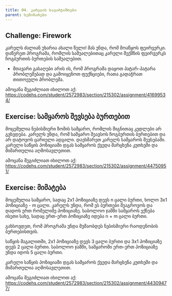 ```yaml
---
title: 04. კარელის სავარჯიშოები
parent: სემინარები
---
```



## Challenge: Firework

კარელს ძალიან უხარია ახალი წელი! მას უნდა, რომ მოაწყოს ფეირვერკი. დაწერეთ პროგრამა, რომლის საშუალებითაც კარელი შექმნის ფეირვერკს ჩოგბურთის ბურთების საშუალებით. 

- მთავარი გასაღები არის ის, რომ პროგრამა დაყოთ პატარ-პატარა პრობლემებად და გამოიყენოთ ფუქნციები, რათა გადაჭრათ თითოეული პრობლემა.

ამოცანა შეგიძლიათ იხილოთ აქ: <https://codehs.com/student/2572983/section/215302/assignment/41699534/>

## Exercise: სამყაროს შევსება ბურთებით

მოცემულია ნებისმიერი ზომის სამყარო, რომლის შიგნითაც კედლები არ გვხვდება. კარელს უნდა, რომ სამყარო შეავსოს ჩოგბურთის ბურთებით და არ დატოვოს ცარიელი ადგილი. დაეხმარეთ კარელს სამყაროს შევსებაში. 
კარელი საწყის პოზიციაში დგას სამყაროს ქვედა მარცხენა კუთხეში და მიმართულია აღმოსავლეთით.

ამოცანა შეგიძლიათ იხილოთ აქ: <https://codehs.com/student/2572983/section/215302/assignment/44750951/>


## Exercise: მიმატება

მოცემულია სამყარო, სადაც 2x1 პოზიციაზე დევს n ცალი ბურთი, ხოლო 3x1 პოზიციაზე - m ცალი. კარელს უნდა, რომ ეს ბურთები შეაგროვოს და დადოს ერთ რომელიმე პოზიციაზე. საბოლოო ჯამში სამყაროს ექნება ისეთი სახე, სადაც ერთ-ერთ პოზიციაზე იდება n + m ცალი ბურთი.

გახსოვდეთ, რომ პროგრამა უნდა მუშაობდეს ნებისმიერი რაოდენობის ბურთებისთვის.

საწყის მაგალითში, 2x1 პოზიციაზე დევს 3 ცალი ბურთი და 3x1 პოზიციაზე დევს 2 ცალი ბურთი. საბოლოო ჯამში, სამყაროში ერთ-ერთ პოზიციაზე უნდა იდოს 5 ცალი ბურთი.

კარელი საწყის პოზიციაში დგას სამყაროს ქვედა მარცხენა კუთხეში და მიმართულია აღმოსავლეთით.

ამოცანა შეგიძლიათ იხილოთ აქ: <https://codehs.com/student/2572983/section/215302/assignment/44309477/>

